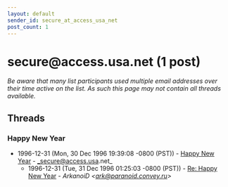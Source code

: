 ```yaml
---
layout: default
sender_id: secure_at_access_usa_net
post_count: 1
---
```


# secure<span>@</span>access.usa.net (1 post)

_Be aware that many list participants used multiple email addresses over their time active on the list. As such this page may not contain all threads available._

## Threads

### Happy New Year
+ 1996-12-31 (Mon, 30 Dec 1996 19:39:08 -0800 (PST)) - [Happy New Year](/archive/1996/12/793cee7f44fbd9f96c8c33cd2af169c9b3d6712ab287bbcda6f6e495241ef26c) - _secure@access.usa.net_
  + 1996-12-31 (Tue, 31 Dec 1996 01:25:03 -0800 (PST)) - [Re: Happy New Year](/archive/1996/12/c6056a0422d55be849e20740ba56e1a927baaa75d4e800b3a433a835ba8db2fd) - _ArkanoiD \<ark@paranoid.convey.ru\>_

